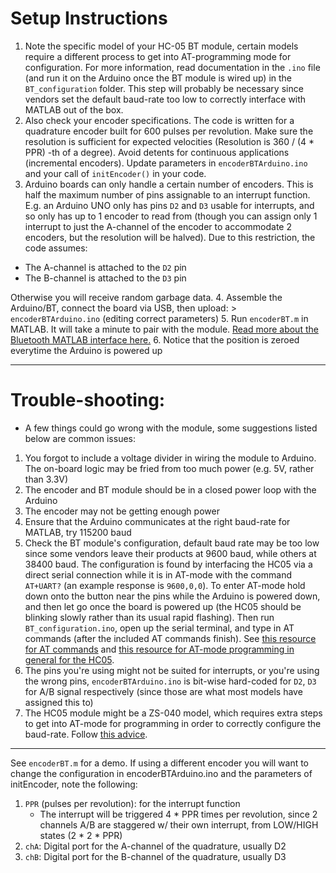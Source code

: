 # Setup Instructions

1.  Note the specific model of your HC-05 BT module, certain models require a different process to get into AT-programming mode for configuration. For more information, read documentation in the `.ino` file (and run it on the Arduino once the BT module is wired up) in the `BT_configuration` folder. This step will probably be necessary since vendors set the default baud-rate too low to correctly interface with MATLAB out of the box.
2.  Also check your encoder specifications. The code is written for a quadrature encoder built for 600 pulses per revolution. Make sure the resolution is sufficient for expected velocities (Resolution is 360 / (4 \* PPR) -th of a degree). Avoid detents for continuous applications (incremental encoders). Update parameters in `encoderBTArduino.ino` and your call of `initEncoder()` in your code.
3.  Arduino boards can only handle a certain number of encoders. This is half the maximum number of pins assignable to an interrupt function. E.g. an Arduino UNO only has pins `D2` and `D3` usable for interrupts, and so only has up to 1 encoder to read from (though you can assign only 1 interrupt to just the A-channel of the encoder to accommodate 2 encoders, but the resolution will be halved). Due to this restriction, the code assumes:
 * The A-channel is attached to the `D2` pin
 * The B-channel is attached to the `D3` pin

 Otherwise you will receive random garbage data.
4.  Assemble the Arduino/BT, connect the board via USB, then upload:
    > `encoderBTArduino.ino` (editing correct parameters)
5.  Run `encoderBT.m` in MATLAB. It will take a minute to pair with the module.
    [Read more about the Bluetooth MATLAB interface here.](https://www.mathworks.com/help/instrument/bluetooth-communication.html)
6.  Notice that the position is zeroed everytime the Arduino is powered up

---
# Trouble-shooting:
*   A few things could go wrong with the module, some suggestions listed below are common issues:
 1.  You forgot to include a voltage divider in wiring the module to Arduino. The on-board logic may be fried from too much power (e.g. 5V, rather than 3.3V)
 2.  The encoder and BT module should be in a closed power loop with the Arduino
 3.  The encoder may not be getting enough power
 4.  Ensure that the Arduino communicates at the right baud-rate for MATLAB, try 115200 baud
 5.  Check the BT module's configuration, default baud rate may be too low since some vendors leave their products at 9600 baud, while others at 38400 baud. The configuration is found by interfacing the HC05 via a direct serial connection while it is in AT-mode with the command `AT+UART?` (an example response is `9600,0,0`). To enter AT-mode hold down onto the button near the pins while the Arduino is powered down, and then let go once the board is powered up (the HC05 should be blinking slowly rather than its usual rapid flashing). Then run `BT_configuration.ino`, open up the serial terminal, and type in AT commands (after the included AT commands finish). See [this resource for AT commands](https://www.teachmemicro.com/hc-05-bluetooth-command-list/) and [this resource for AT-mode programming in general for the HC05](http://www.martyncurrey.com/arduino-with-hc-05-bluetooth-module-at-mode/).
 6.  The pins you're using might not be suited for interrupts, or you're using the wrong pins, `encoderBTArduino.ino` is bit-wise hard-coded for `D2`, `D3` for A/B signal respectively (since those are what most models have assigned this to)
 7. The HC05 module might be a ZS-040 model, which requires extra steps to get into AT-mode for programming in order to correctly configure the baud-rate. Follow [this advice](http://www.martyncurrey.com/arduino-with-hc-05-bluetooth-module-at-mode/).

---
See `encoderBT.m` for a demo. If using a different encoder you will want to
change the configuration in encoderBTArduino.ino and the parameters of initEncoder, note the following:

1. `PPR` (pulses per revolution): for the interrupt function
   * The interrupt will be triggered 4 \* PPR times per revolution, since 2 channels A/B are staggered w/ their own interrupt, from LOW/HIGH states (2 \* 2 \* PPR)
2. `chA`: Digital port for the A-channel of the quadrature, usually D2
3. `chB`: Digital port for the B-channel of the quadrature, usually D3
